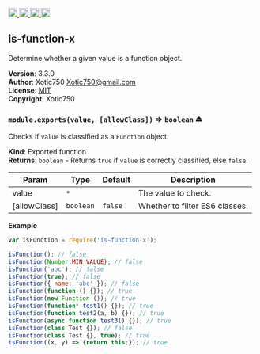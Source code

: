 <a href="https://travis-ci.org/Xotic750/is-function-x"
   title="Travis status">
<img
   src="https://travis-ci.org/Xotic750/is-function-x.svg?branch=master"
   alt="Travis status" height="18"/>
</a>
<a href="https://david-dm.org/Xotic750/is-function-x"
   title="Dependency status">
<img src="https://david-dm.org/Xotic750/is-function-x.svg"
   alt="Dependency status" height="18"/>
</a>
<a href="https://david-dm.org/Xotic750/is-function-x#info=devDependencies"
   title="devDependency status">
<img src="https://david-dm.org/Xotic750/is-function-x/dev-status.svg"
   alt="devDependency status" height="18"/>
</a>
<a href="https://badge.fury.io/js/is-function-x" title="npm version">
<img src="https://badge.fury.io/js/is-function-x.svg"
   alt="npm version" height="18"/>
</a>
<a name="module_is-function-x"></a>

## is-function-x
Determine whether a given value is a function object.

**Version**: 3.3.0  
**Author**: Xotic750 <Xotic750@gmail.com>  
**License**: [MIT](&lt;https://opensource.org/licenses/MIT&gt;)  
**Copyright**: Xotic750  
<a name="exp_module_is-function-x--module.exports"></a>

### `module.exports(value, [allowClass])` ⇒ <code>boolean</code> ⏏
Checks if `value` is classified as a `Function` object.

**Kind**: Exported function  
**Returns**: <code>boolean</code> - Returns `true` if `value` is correctly classified,
else `false`.  

| Param | Type | Default | Description |
| --- | --- | --- | --- |
| value | <code>\*</code> |  | The value to check. |
| [allowClass] | <code>boolean</code> | <code>false</code> | Whether to filter ES6 classes. |

**Example**  
```js
var isFunction = require('is-function-x');

isFunction(); // false
isFunction(Number.MIN_VALUE); // false
isFunction('abc'); // false
isFunction(true); // false
isFunction({ name: 'abc' }); // false
isFunction(function () {}); // true
isFunction(new Function ()); // true
isFunction(function* test1() {}); // true
isFunction(function test2(a, b) {}); // true
isFunction(async function test3() {}); // true
isFunction(class Test {}); // false
isFunction(class Test {}, true); // true
isFunction((x, y) => {return this;}); // true
```
